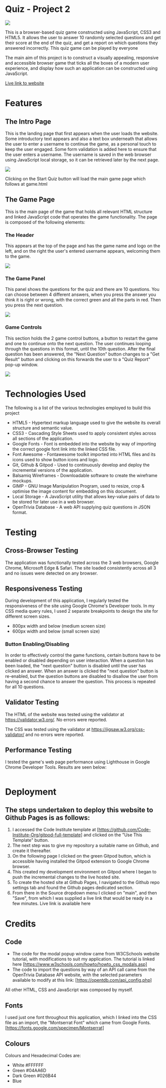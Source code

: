 # Quiz - Project 2

<img src="https://github.com/Sofski93/Project2/blob/main/assets/pictures/print sc.png">

This is a browser-based quiz game constructed using JavaScript, CSS3 and HTML5. It allows the user to answer 10 randomly selected questions and get their score at the end of the quiz, and get a report on which questions they answered incorrectly. This quiz game can be played by everyone

The main aim of this project is to construct a visually appealing, responsive and accessible browser game that ticks all the boxes of a modern user experience, and display how such an application can be constructed using JavaScript.

[Live link to website](https://sofski93.github.io/Project2/index.html)

# Features

## The Intro Page

This is the landing page that first appears when the user loads the website. Some introductory text appears and also a text box underneath that allows the user to enter a username to continue the game, as a personal touch to keep the user engaged. Some form validation is added here to ensure that the user enters a username.
The username is saved in the web browser using JavaScript local storage, so it can be retrieved later by the next page.

<img src="https://github.com/Sofski93/Project2/blob/main/assets/pictures/welcome.png">

Clicking on the Start Quiz button will load the main game page which follows at game.html

## The Game Page
This is the main page of the game that holds all relevant HTML structure and linked JavaScript code that operates the game functionality. The page is composed of the following elements:

### The Header
This appears at the top of the page and has the game name and logo on the left, and on the right the user's entered username appears, welcoming them to the game.

<img src="https://github.com/Sofski93/Project2/blob/main/assets/pictures/Header.png">

### The Game Panel

This panel shows the questions for the quiz and there are 10 questions. You can choose between 4 different answers, when you press the answer you think it is right or wrong, with the correct green and all the parts in red. Then you press the next question.

<img src="https://github.com/Sofski93/Project2/blob/main/assets/pictures/Namnl%C3%B6s.png">

### Game Controls
This section holds the 2 game control buttons, a button to restart the game and one to continue onto the next question. The user continues looping through the questions in this format, until the 10th question. After the final question has been answered, the "Next Question" button changes to a "Get Result" button and clicking on this forwards the user to a "Quiz Report" pop-up window.

<img src="https://github.com/Sofski93/Project2/blob/main/assets/pictures/game.png">

# Technologies Used
The following is a list of the various technologies employed to build this project
+ HTML5 - Hypertext markup language used to give the website its overall structure and semantic value.
+ CSS3 - Cascading Style Sheets used to apply consistent styles across all sections of the application.
+ Google Fonts - Font is embedded into the website by way of importing the correct google font link into the linked CSS file.
+ Font Awesome - Fontawesome toolkit imported into HTML files and its icons used to show button icons and logo.
+ Git, Github & Gitpod - Used to continuously develop and deploy the incremental versions of the application.
+ Balsamiq Wireframes - Downloadable software to create the wireframe mockups.
+ GIMP - GNU Image Manipulation Program, used to resize, crop & optimise the image content for embedding on this document.
+ Local Storage - A JavaScript utility that allows key-value pairs of data to be stored for later use in a web browser.
+ OpenTrivia Database - A web API supplying quiz questions in JSON format.

# Testing

## Cross-Browser Testing
The application was functionally tested across the 3 web browsers, Google Chrome, Microsoft Edge & Safari. The site loaded consistently across all 3 and no issues were detected on any browser.


## Responsiveness Testing
During development of this application, I regularly tested the responsiveness of the site using Google Chrome's Developer tools. In my CSS media query rules, I used 2 separate breakpoints to design the site for different screen sizes.
+ 800px width and below (medium screen size)
+ 600px width and below (small screen size)

### Button Enabling/Disabling
In order to effectively control the game functions, certain buttons have to be enabled or disabled depending on user interaction. When a question has been loaded, the "next question" button is disabled until the user has clicked an answer. When an answer is clicked the "next question" button is re-enabled, but the question buttons are disabled to disallow the user from having a second chance to answer the question. This process is repeated for all 10 questions.

## Validator Testing
The HTML of the website was tested using the validator at https://validator.w3.org/. No errors were reported.

The CSS was tested using the validator at https://jigsaw.w3.org/css-validator/ and no errors were reported.

## Performance Testing
I tested the game's web page performance using Lighthouse in Google Chrome Developer Tools. Results are seen below:

<img src="">


# Deployment

## The steps undertaken to deploy this website to Github Pages is as follows:

1. I accessed the Code Institute template at [https://github.com/Code-Institute-Org/gitpod-full-template] and clicked on the "Use This Template" button.
2. The next step was to give my repository a suitable name on Github, and create it thereafter.
3. On the following page I clicked on the green Gitpod button, which is accessible having installed the Gitpod extension to Google Chrome browser.
4. This created my development environment on Gitpod where I began to push the incremental changes to the live hosted site.
5. To create the hosted site at Github Pages, I navigated to the Github repo settings tab and found the Github pages dedicated section.
6. From there in the Source dropdown menu I clicked on "main", and then "Save", from which I was supplied a live link that would be ready in a few minutes. Live link is available here


# Credits

## Code

+ The code for the modal popup window came from W3CSchools website tutorial, with modifications to suit my application. The tutorial is linked here [https://www.w3schools.com/howto/howto_css_modals.asp]
+ The code to import the questions by way of an API call came from the OpenTrivia Database API website, with the selected parameters available to modify at this link: [https://opentdb.com/api_config.php]

All other HTML, CSS and JavaScript was composed by myself.

## Fonts

I used just one font throughout this application, which I linked into the CSS file as an import, the "Montserrat Font" which came from Google Fonts. [https://fonts.google.com/specimen/Montserrat]

## Colours

Colours and Hexadecimal Codes are:

+ White #FFFFFF
+ Green #04AA6D
+ Dark Green #026B44
+ Blue 
